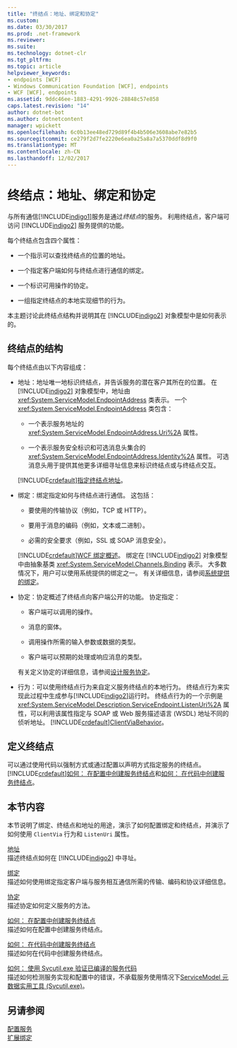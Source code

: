 ```yaml
---
title: "终结点：地址、绑定和协定"
ms.custom: 
ms.date: 03/30/2017
ms.prod: .net-framework
ms.reviewer: 
ms.suite: 
ms.technology: dotnet-clr
ms.tgt_pltfrm: 
ms.topic: article
helpviewer_keywords:
- endpoints [WCF]
- Windows Communication Foundation [WCF], endpoints
- WCF [WCF], endpoints
ms.assetid: 9ddc46ee-1883-4291-9926-28848c57e858
caps.latest.revision: "14"
author: dotnet-bot
ms.author: dotnetcontent
manager: wpickett
ms.openlocfilehash: 6c0b13ee48ed729d89f4b4b506e3608abe7e82b5
ms.sourcegitcommit: ce279f2d7fe2220e6ea0a25a8a7a5370ddf8d9f0
ms.translationtype: MT
ms.contentlocale: zh-CN
ms.lasthandoff: 12/02/2017
---
```

# <a name="endpoints-addresses-bindings-and-contracts"></a>终结点：地址、绑定和协定
与所有通信[!INCLUDE[indigo1](../../../../includes/indigo1-md.md)]服务是通过*终结点*的服务。 利用终结点，客户端可访问 [!INCLUDE[indigo2](../../../../includes/indigo2-md.md)] 服务提供的功能。  
  
 每个终结点包含四个属性：  
  
-   一个指示可以查找终结点的位置的地址。  
  
-   一个指定客户端如何与终结点进行通信的绑定。  
  
-   一个标识可用操作的协定。  
  
-   一组指定终结点的本地实现细节的行为。  
  
 本主题讨论此终结点结构并说明其在 [!INCLUDE[indigo2](../../../../includes/indigo2-md.md)] 对象模型中是如何表示的。  
  
## <a name="the-structure-of-an-endpoint"></a>终结点的结构  
 每个终结点由以下内容组成：  
  
-   地址：地址唯一地标识终结点，并告诉服务的潜在客户其所在的位置。 在 [!INCLUDE[indigo2](../../../../includes/indigo2-md.md)] 对象模型中，地址由 <xref:System.ServiceModel.EndpointAddress> 类表示。 一个 <xref:System.ServiceModel.EndpointAddress> 类包含：  
  
    -   一个表示服务地址的 <xref:System.ServiceModel.EndpointAddress.Uri%2A> 属性。  
  
    -   一个表示服务安全标识和可选消息头集合的 <xref:System.ServiceModel.EndpointAddress.Identity%2A> 属性。 可选消息头用于提供其他更多详细寻址信息来标识终结点或与终结点交互。  
  
     [!INCLUDE[crdefault](../../../../includes/crdefault-md.md)][指定终结点地址](../../../../docs/framework/wcf/specifying-an-endpoint-address.md)。  
  
-   绑定：绑定指定如何与终结点进行通信。 这包括：  
  
    -   要使用的传输协议（例如，TCP 或 HTTP）。  
  
    -   要用于消息的编码（例如，文本或二进制）。  
  
    -   必需的安全要求（例如，SSL 或 SOAP 消息安全）。  
  
     [!INCLUDE[crdefault](../../../../includes/crdefault-md.md)][WCF 绑定概述](../../../../docs/framework/wcf/bindings-overview.md)。 绑定在 [!INCLUDE[indigo2](../../../../includes/indigo2-md.md)] 对象模型中由抽象基类 <xref:System.ServiceModel.Channels.Binding> 表示。 大多数情况下，用户可以使用系统提供的绑定之一。 有关详细信息，请参阅[系统提供的绑定](../../../../docs/framework/wcf/system-provided-bindings.md)。  
  
-   协定：协定概述了终结点向客户端公开的功能。 协定指定：  
  
    -   客户端可以调用的操作。  
  
    -   消息的窗体。  
  
    -   调用操作所需的输入参数或数据的类型。  
  
    -   客户端可以预期的处理或响应消息的类型。  
  
     有关定义协定的详细信息，请参阅[设计服务协定](../../../../docs/framework/wcf/designing-service-contracts.md)。  
  
-   行为：可以使用终结点行为来自定义服务终结点的本地行为。 终结点行为来实现此过程中生成参与[!INCLUDE[indigo2](../../../../includes/indigo2-md.md)]运行时。 终结点行为的一个示例是 <xref:System.ServiceModel.Description.ServiceEndpoint.ListenUri%2A> 属性，可以利用该属性指定与 SOAP 或 Web 服务描述语言 (WSDL) 地址不同的侦听地址。 [!INCLUDE[crdefault](../../../../includes/crdefault-md.md)][ClientViaBehavior](../../../../docs/framework/wcf/diagnostics/wmi/clientviabehavior.md)。  
  
## <a name="defining-endpoints"></a>定义终结点  
 可以通过使用代码以强制方式或通过配置以声明方式指定服务的终结点。 [!INCLUDE[crdefault](../../../../includes/crdefault-md.md)][如何： 在配置中创建服务终结点](../../../../docs/framework/wcf/feature-details/how-to-create-a-service-endpoint-in-configuration.md)和[如何： 在代码中创建服务终结点](../../../../docs/framework/wcf/feature-details/how-to-create-a-service-endpoint-in-code.md)。  
  
## <a name="in-this-section"></a>本节内容  
 本节说明了绑定、终结点和地址的用途，演示了如何配置绑定和终结点，并演示了如何使用 `ClientVia` 行为和 `ListenUri` 属性。  
  
 [地址](../../../../docs/framework/wcf/feature-details/endpoint-addresses.md)  
 描述终结点如何在 [!INCLUDE[indigo2](../../../../includes/indigo2-md.md)] 中寻址。  
  
 [绑定](../../../../docs/framework/wcf/feature-details/bindings.md)  
 描述如何使用绑定指定客户端与服务相互通信所需的传输、编码和协议详细信息。  
  
 [协定](../../../../docs/framework/wcf/feature-details/contracts.md)  
 描述协定如何定义服务的方法。  
  
 [如何： 在配置中创建服务终结点](../../../../docs/framework/wcf/feature-details/how-to-create-a-service-endpoint-in-configuration.md)  
 描述如何在配置中创建服务终结点。  
  
 [如何： 在代码中创建服务终结点](../../../../docs/framework/wcf/feature-details/how-to-create-a-service-endpoint-in-code.md)  
 描述如何在代码中创建服务终结点。  
  
 [如何： 使用 Svcutil.exe 验证已编译的服务代码](../../../../docs/framework/wcf/feature-details/how-to-use-svcutil-exe-to-validate-compiled-service-code.md)  
 描述如何检测服务实现和配置中的错误，不承载服务使用情况下[ServiceModel 元数据实用工具 (Svcutil.exe)](../../../../docs/framework/wcf/servicemodel-metadata-utility-tool-svcutil-exe.md)。  
  
## <a name="see-also"></a>另请参阅  
 [配置服务](../../../../docs/framework/wcf/configuring-services.md)  
 [扩展绑定](../../../../docs/framework/wcf/extending/extending-bindings.md)
